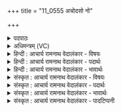 +++
title = "11_0555 अचोदसो नो"

+++
<details><summary>पदपाठः</summary>

अ꣣चोद꣡सः꣢। अ꣣। चोद꣡सः꣢। नः꣣। धन्वन्तु। इ꣡न्द꣢꣯वः। प्र꣢। स्वा꣣ना꣡सः꣢। बृ꣣ह꣢त्। दे꣣वे꣡षु। ह꣡र꣢꣯यः। वि। चि꣣त्। अश्नानाः꣢। इ꣣ष꣡यः꣢। अ꣡रा꣢꣯तयः। अ। रा꣣तयः। अर्यः꣢। नः꣣। सन्तु। स꣡नि꣢꣯षन्तु। नः꣣। धि꣡यः꣢꣯। ५५५।
</details>

<details><summary>अधिमन्त्रम् (VC)</summary>

- पवमानः सोमः
- कविर्भार्गवः
- जगती
- निषादः
- पावमानं काण्डम्
</details>

<details><summary>हिन्दी : आचार्य रामनाथ वेदालंकार - विषयः</summary>

अगले मन्त्र में ब्रह्मानन्दरस आदि की याचना है।
</details>

<details><summary>हिन्दी : आचार्य रामनाथ वेदालंकार - पदार्थः</summary>

पदार्थान्वयभाषाः -  (अचोदसः) अन्य किसी से अप्रेरित अर्थात् स्वभाव से निकले हुए, (स्वानासः) शब्दकारी अर्थात् दिव्य सन्देश सुनानेवाले, (हरयः) पापहारी (इन्दवः) ब्रह्मानन्दरस (नः) हमारे (देवेषु) राष्ट्र के विद्वानों में और शरीर के मन, बुद्धि, इन्द्रिय आदि में (बृहत्) बहुत अधिक (प्र धन्वन्तु) भली-भाँति प्राप्त हों। (इषयः) केवल भोग की इच्छा करनेवाले, (अश्नानाः) स्वयं खाते रहनेवाले (अरातयः) अदानशील (नः अर्यः) हमारे आत्मिक और बाह्य शत्रु (वि चित् सन्तु) हमसे दूर ही हो जाएँ, और (धियः) सद्विचार (नः) हमें (सनिषन्तु) प्राप्त हों ॥२॥ इस मन्त्र में नकार आदि की अनेक बार आवृत्ति होने से वृत्त्यनुप्रास अलङ्कार है। ‘नः सन्तु निषन्तु’ में छेकानुप्रास है ॥२॥
</details>

<details><summary>हिन्दी : आचार्य रामनाथ वेदालंकार - भावार्थः</summary>

भावार्थभाषाः -  हमें चाहिए कि दुर्विचार रूप, कामक्रोधादि रूप और चोर-ठग आदि रूप शत्रुओं को दूर करें, सद्विचारों को पल्लवित करें और ब्रह्मानन्दरसों को अपने आत्मा में प्रवाहित करें ॥२॥
</details>

<details><summary>संस्कृत : आचार्य रामनाथ वेदालंकार - विषयः</summary>

अथ ब्रह्मानन्दरसादीन् प्रार्थयते।
</details>

<details><summary>संस्कृत : आचार्य रामनाथ वेदालंकार - पदार्थः</summary>

पदार्थान्वयभाषाः -  (अचोदसः) अन्येन केनापि अप्रेरिताः स्वभावनिःसृता इत्यर्थः, (स्वानासः) शब्दकारिणः दिव्यसन्देशवाहिनः इत्यर्थः। स्वनन्ति शब्दायन्ते इति स्वानाः, त एव स्वानासः। (हरयः) पापहारिणः (इन्दवः) ब्रह्मानन्दरसाः (नः) अस्माकम् (देवेषु) राष्ट्रस्य विद्वत्सु, शरीरस्य मनोबुद्धीन्द्रियादिषु वा (बृहत्) बहु (प्र धन्वन्तु) प्रकृष्टतया प्राप्नुवन्तु। धन्वतिः गतिकर्मा। निघं० २।१४। (इषयः) भोगेच्छामात्रपरायणाः। इषु इच्छायाम्। (अश्नानाः) स्वयमेव भुञ्जानाः, (अरातयः) अदानशीलाः (नः अर्यः) अस्माकम् अरयः आध्यात्मिका बाह्याश्च शत्रवः। अत्र ‘जसादिषु छन्दसि वावचनं प्राङ् णौ चङ्युपधायाः। अ० ७।३।१०९ वा०’ इति गुणाभावे यणि रूपम्। (वि चित् सन्तु) अस्मत्तो दूरे एव भवन्तु, (धियः) सद्विचाराश्च (नः) अस्मान् (सनिषन्तु) संभजन्तु। षण सम्भक्तौ भ्वादिः, लोटि सनन्तु इति प्राप्ते बहुलं सिब्विकरणे रूपम् ॥२॥ अत्र नकारादीनामसकृदावर्तनाद् वृत्त्यनुप्रासोऽलङ्कारः। ‘नः सन्तु, नि षन्तु’ इति च छेकानुप्रासः ॥२॥
</details>

<details><summary>संस्कृत : आचार्य रामनाथ वेदालंकार - भावार्थः</summary>

भावार्थभाषाः -  अस्माभिर्दुर्विचाररूपाः कामक्रोधादिरूपास्तस्करवञ्चकादिरूपाश्च शत्रवोऽपनेयाः, सद्विचाराः पल्लवनीयाः, ब्रह्मानन्दरसाश्च स्वात्मनि प्रवाहयितव्याः ॥२॥
</details>

<details><summary>संस्कृत : आचार्य रामनाथ वेदालंकार - पादटिप्पनी</summary>

टिप्पणी:   १. ऋ० ९।७९।१, ‘प्र सुवानासो बृहद्दिवेषु हरयः। वि च नशन् च इषो अरातयोऽर्यो नशन्त सनिषन्त नो धियः ॥’ इति पाठः।
</details>